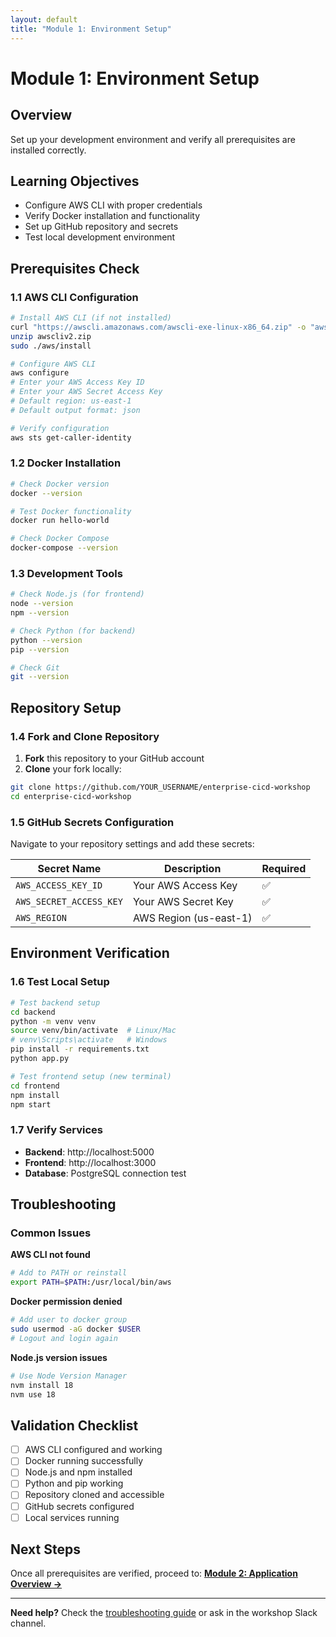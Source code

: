 ```yaml
---
layout: default
title: "Module 1: Environment Setup"
---
```


# Module 1: Environment Setup

## Overview
Set up your development environment and verify all prerequisites are installed correctly.

## Learning Objectives
- Configure AWS CLI with proper credentials
- Verify Docker installation and functionality  
- Set up GitHub repository and secrets
- Test local development environment

## Prerequisites Check

### 1.1 AWS CLI Configuration

```bash
# Install AWS CLI (if not installed)
curl "https://awscli.amazonaws.com/awscli-exe-linux-x86_64.zip" -o "awscliv2.zip"
unzip awscliv2.zip
sudo ./aws/install

# Configure AWS CLI
aws configure
# Enter your AWS Access Key ID
# Enter your AWS Secret Access Key  
# Default region: us-east-1
# Default output format: json

# Verify configuration
aws sts get-caller-identity
```

### 1.2 Docker Installation

```bash
# Check Docker version
docker --version

# Test Docker functionality
docker run hello-world

# Check Docker Compose
docker-compose --version
```

### 1.3 Development Tools

```bash
# Check Node.js (for frontend)
node --version
npm --version

# Check Python (for backend)
python --version
pip --version

# Check Git
git --version
```

## Repository Setup

### 1.4 Fork and Clone Repository

1. **Fork** this repository to your GitHub account
2. **Clone** your fork locally:

```bash
git clone https://github.com/YOUR_USERNAME/enterprise-cicd-workshop
cd enterprise-cicd-workshop
```

### 1.5 GitHub Secrets Configuration

Navigate to your repository settings and add these secrets:

| Secret Name | Description | Required |
|-------------|-------------|----------|
| `AWS_ACCESS_KEY_ID` | Your AWS Access Key | ✅ |
| `AWS_SECRET_ACCESS_KEY` | Your AWS Secret Key | ✅ |
| `AWS_REGION` | AWS Region (us-east-1) | ✅ |

## Environment Verification

### 1.6 Test Local Setup

```bash
# Test backend setup
cd backend
python -m venv venv
source venv/bin/activate  # Linux/Mac
# venv\Scripts\activate   # Windows
pip install -r requirements.txt
python app.py

# Test frontend setup (new terminal)
cd frontend
npm install
npm start
```

### 1.7 Verify Services

- **Backend**: http://localhost:5000
- **Frontend**: http://localhost:3000
- **Database**: PostgreSQL connection test

## Troubleshooting

### Common Issues

**AWS CLI not found**
```bash
# Add to PATH or reinstall
export PATH=$PATH:/usr/local/bin/aws
```

**Docker permission denied**
```bash
# Add user to docker group
sudo usermod -aG docker $USER
# Logout and login again
```

**Node.js version issues**
```bash
# Use Node Version Manager
nvm install 18
nvm use 18
```

## Validation Checklist

- [ ] AWS CLI configured and working
- [ ] Docker running successfully
- [ ] Node.js and npm installed
- [ ] Python and pip working
- [ ] Repository cloned and accessible
- [ ] GitHub secrets configured
- [ ] Local services running

## Next Steps

Once all prerequisites are verified, proceed to:
**[Module 2: Application Overview →](./02-application-overview)**

---

**Need help?** Check the [troubleshooting guide](../troubleshooting) or ask in the workshop Slack channel.